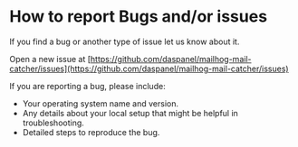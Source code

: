 
# How to report Bugs and/or issues

If you find a bug or another type of issue let us know about it.

Open a new issue at 
[https://github.com/daspanel/mailhog-mail-catcher/issues](https://github.com/daspanel/mailhog-mail-catcher/issues)

If you are reporting a bug, please include:

* Your operating system name and version.
* Any details about your local setup that might be helpful in troubleshooting.
* Detailed steps to reproduce the bug.

